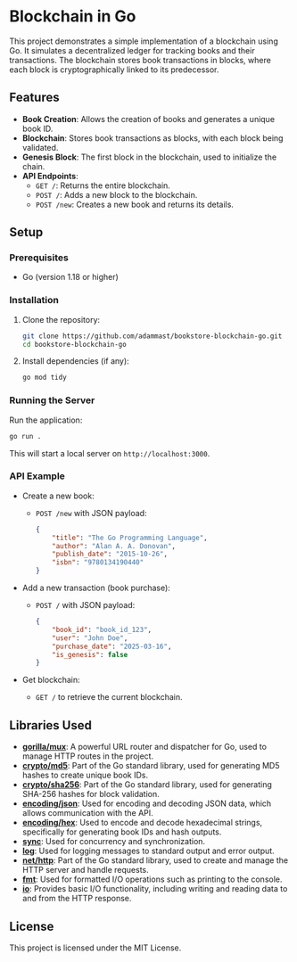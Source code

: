 # Blockchain in Go

This project demonstrates a simple implementation of a blockchain using Go. It simulates a decentralized ledger for tracking books and their transactions. The blockchain stores book transactions in blocks, where each block is cryptographically linked to its predecessor.

## Features
- **Book Creation**: Allows the creation of books and generates a unique book ID.
- **Blockchain**: Stores book transactions as blocks, with each block being validated.
- **Genesis Block**: The first block in the blockchain, used to initialize the chain.
- **API Endpoints**:
  - `GET /`: Returns the entire blockchain.
  - `POST /`: Adds a new block to the blockchain.
  - `POST /new`: Creates a new book and returns its details.

## Setup

### Prerequisites
- Go (version 1.18 or higher)

### Installation

1. Clone the repository:
    ```bash
    git clone https://github.com/adammast/bookstore-blockchain-go.git
    cd bookstore-blockchain-go
    ```

2. Install dependencies (if any):
    ```bash
    go mod tidy
    ```

### Running the Server

Run the application:
```bash
go run .
```
This will start a local server on `http://localhost:3000`.

### API Example

- Create a new book:
    - `POST /new` with JSON payload:
        ```json
        {
            "title": "The Go Programming Language",
            "author": "Alan A. A. Donovan",
            "publish_date": "2015-10-26",
            "isbn": "9780134190440"
        }
        ```

- Add a new transaction (book purchase):
    - `POST /` with JSON payload:
        ```json
        {
            "book_id": "book_id_123",
            "user": "John Doe",
            "purchase_date": "2025-03-16",
            "is_genesis": false
        }
        ```

- Get blockchain:
    - `GET /` to retrieve the current blockchain.

## Libraries Used

- **[gorilla/mux](https://github.com/gorilla/mux)**: A powerful URL router and dispatcher for Go, used to manage HTTP routes in the project.
- **[crypto/md5](https://pkg.go.dev/crypto/md5)**: Part of the Go standard library, used for generating MD5 hashes to create unique book IDs.
- **[crypto/sha256](https://pkg.go.dev/crypto/sha256)**: Part of the Go standard library, used for generating SHA-256 hashes for block validation.
- **[encoding/json](https://pkg.go.dev/encoding/json)**: Used for encoding and decoding JSON data, which allows communication with the API.
- **[encoding/hex](https://pkg.go.dev/encoding/hex)**: Used to encode and decode hexadecimal strings, specifically for generating book IDs and hash outputs.
- **[sync](https://pkg.go.dev/sync)**: Used for concurrency and synchronization.
- **[log](https://pkg.go.dev/log)**: Used for logging messages to standard output and error output.
- **[net/http](https://pkg.go.dev/net/http)**: Part of the Go standard library, used to create and manage the HTTP server and handle requests.
- **[fmt](https://pkg.go.dev/fmt)**: Used for formatted I/O operations such as printing to the console.
- **[io](https://pkg.go.dev/io)**: Provides basic I/O functionality, including writing and reading data to and from the HTTP response.

## License

This project is licensed under the MIT License.
